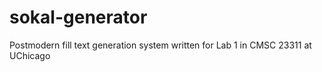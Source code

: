 # sokal-generator
Postmodern fill text generation system written for Lab 1 in CMSC 23311 at UChicago 
